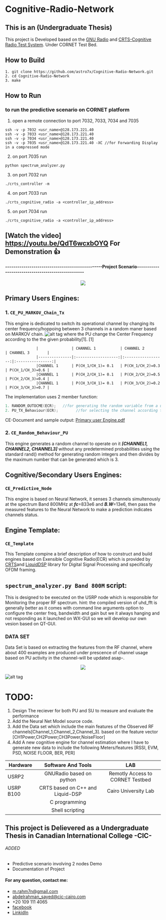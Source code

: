 # Cognitive-Radio-Network
## This is an (Undergraduate Thesis) 

This project is Developed based on the [GNU Radio](https://github.com/gnuradio/gnuradio) and [CRTS-Cognitive Radio Test System](https://github.com/ericps1/crts). Under CORNET Test Bed.

## How to Build
```Shell
1. git clone https://github.com/astro7x/Cognitive-Radio-Network.git
2. cd Cognitive-Radio-Network
3. make
```

## How to Run
### to run the predictive scenario on CORNET platform
1. open a remote connection to port 7032, 7033, 7034 and 7035

```Shell
ssh -v -p 7032 <usr_name>@128.173.221.40 
ssh -v -p 7033 <usr_name>@128.173.221.40 
ssh -v -p 7034 <usr_name>@128.173.221.40 
ssh -v -p 7035 <usr_name>@128.173.221.40 -XC //for Forwarding Display in a compressed mode

```
2. on port 7035 run 
```Shell
python spectrum_analyzer.py
```
3. on port 7032 run 
```Shell
./crts_controller -m
```
4. on port 7033 run 
```Shell
./crts_cognitive_radio -a <controller_ip_address>
```
5. on port 7034 run 
```Shell
./crts_cognitive_radio -a <controller_ip_address>
```

<p align="center">

## [Watch the video] https://youtu.be/QdT6wcxbOYQ For Demonstration :+1:

</p>


#### ------------------------------------------------Project Scenario--------------------------------------------------
<p align="center">
  <img src="https://github.com/astro7x/Cognitive-Radio-Network/blob/master/pics/demo.png?raw=true"/>
</p>


## Primary Users Engines:
### 1. ```CE_PU_MARKOV_Chain_Tx```

This engine is dedicated to switch its operational channel by changing its center frequency/hoppoing between 3 channels in a random maner based on MARKOV chain.
![alt tag](https://github.com/astro7x/Cognitive-Radio-Network/blob/master/pics/CH_States.png?raw=true)
where the PU change the Center Frequency according to the the given probability[1].
[1]

                  |               | CHANNEL 1           | CHANNEL 2          | CHANNEL 3        |
                  |---------------|:-------------------:|:------------------:|:----------------:|
                  |CHANNEL 1      | P(CH_1/CH_1)= 0.1   | P(CH_1/CH_2)=0.3   | P(CH_1/CH_3)=0.6 |
                  |CHANNEL 1      | P(CH_2/CH_1)= 0.1   | P(CH_2/CH_2)=0.5   | P(CH_2/CH_3)=0.4 |
                  |CHANNEL 1      | P(CH_3/CH_1)= 0.1   | P(CH_3/CH_2)=0.2   | P(CH_3/CH_3)=0.7 |             


The implementation uses 2 member function:
``` C++
1. RANDOM_OUTOCME(ECR);   //for generating the random variable from a uniform distribution
2. PU_TX_Behaviour(ECR);        //for selecting the channel according the given probabilities 
```
CE-Document and sample output:
[Primary user Engine.pdf](https://github.com/ericps1/crts/files/1082167/Primary.user.Engine.pdf)

### 2. ```CE_Random_Behaviour_PU```

This engine generates a random channel to operate on it **_[CHANNEL1, CHANNEL2, CHANNEL3]_** without any predetermined probabilities using the standard rand() method for generating random integers and then divides by the maximum number that can be generated which is 3.

## Cognitive/Secondary Users Engines:

### ```CE_Predictive_Node```
This engine is based on Neural Network, it senses 3 channels simultenously at the spectrum Band 800MHz at _**fc**_=833e6 and _**B.W**_=13e6, then pass the measured features to the Neural Network to make a prediction indicates channels status.

## Engine Template:
### ```CE_Template```
This Template compine a brief description of how to construct and build engines based on Exensible Cognitive Radio(ECR) which is provided by [CRTS](https://github.com/ericps1/crts)and [LiquidDSP](https://github.com/jgaeddert/liquid-dsp) library for Digital Signal Processing and specifically OFDM framing.

## ```spectrum_analyzer.py Band 800M```  script:
This is designed to be executed on the USRP node which is responsible for Monitoring the proper RF spectrum.
hint: the compiled version of uhd_fft is generally better 
as it comes with command line arguments option to configure the center freq, bandwidth and gain but we it always hanging and not responding as it launched on WX-GUI so we will develop our own vesion based on QT-GUI.

### DATA SET
Data Set is based on extracting the features from the RF channel, where about 400 examples are produced under prescence of channel usage based on PU activity in the channel-will be updated asap-.
<p align="center">
  <img src="https://github.com/astro7x/Cognitive-Radio-Network/blob/master/pics/DATA_SET.png?raw=true"/>
</p>

![alt tag](https://github.com/astro7x/Cognitive-Radio-Network/blob/master/ann.png?raw=true)

# TODO:
1. Design The reciever for both PU and SU to measure and evaluate the performance
2. Add the Neural Net Model source code.
3. Add the Data set which include the main features of the Observed RF channels[Channel_1,Channel_2,Channel_3]. based on the feature vector [CH1Power,CH2Power,CH3Power,NoiseFloor]
4. Add A new cognitive engine for channel estimation where I have to generate new data to include the following Meters/features [RSSI, EVM, PSD, NOISE FLOOR, BER, PER]

| Hardware        | Software And Tools                      | LAB                             |
| --------------- |:---------------------------------------:|:-------------------------------:|
| USRP2           |GNURadio based on python                 |Remotly Access to CORNET Testbed |
| USRP B100       |CRTS based on C++ and Liquid-DSP         |Cairo University Lab             |
|                 |C programming                            |                                 |
|                 |Shell scripting                          |                                 |
  
  
    
## This project is Delievered as a Undergraduate Thesis in Canadian International College -CIC-
###### ADDED
+ Predictive scenario involving 2 nodes Demo 
+ Documentation of Project

#### For any question, contact me:
* m.rahm7n@gmail.com
* abdelrahman_sayed@cic-cairo.com
* +20 109 111 4065
* [facebook](https://www.facebook.com/mrxastro)
* [LinkidIn](https://eg.linkedin.com/in/mrastro)

